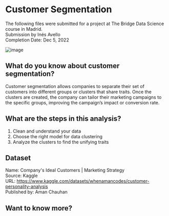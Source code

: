 # Customer Segmentation
The following files were submitted for a project at The Bridge Data Science course in Madrid.                                                      
Submission by Inés Avello                                                                                                                         
Completion Date: Dec 5, 2022

![image](https://user-images.githubusercontent.com/112063546/213435987-d978968d-b0b8-4720-90a8-14abe40b0c56.png)

## What do you know about customer segmentation?
Customer segmentation allows companies to separate their set of customers into different groups or clusters that share traits. Once the clusters are created, the company can tailor their marketing campaigns to the specific groups, improving the campaign’s impact or conversion rate.

## What are the steps in this analysis?
1. Clean and understand your data
2. Choose the right model for data clustering
3. Analyze the clusters to find the unifying traits

## Dataset 
Name: Company's Ideal Customers | Marketing Strategy                                                                          
Source: Kaggle                                                                  
URL: https://www.kaggle.com/datasets/whenamancodes/customer-personality-analysis                                                      
Published by: Aman Chauhan                                                                                                           

## Want to know more?
###                                                                                                                                      





